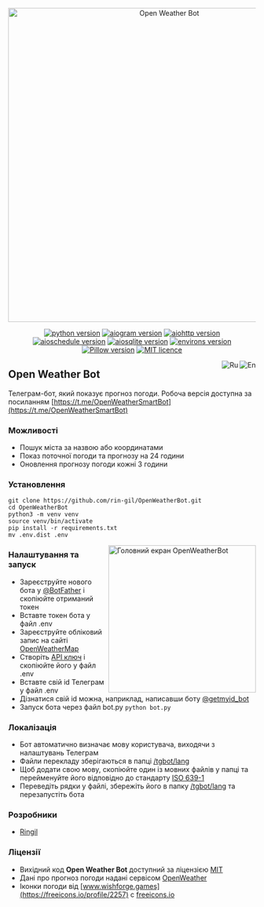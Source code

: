 <p align="center">
    <img src="https://repository-images.githubusercontent.com/559574279/ac1f8317-c07c-4c0f-a4e4-c49ae01237cd" alt="Open Weather Bot" width="640">
</p>

<p align="center">
    <a href="https://www.python.org/downloads/release/python-3108/"><img src="https://img.shields.io/badge/python-v3.10-informational" alt="python version"></a>
    <a href="https://pypi.org/project/aiogram/2.22.1/"><img src="https://img.shields.io/badge/aiogram-2.22.1-informational" alt="aiogram version"></a>
    <a href="https://pypi.org/project/aiohttp/3.8.1/"><img src="https://img.shields.io/badge/aiohttp-3.8.1-informational" alt="aiohttp version"></a>
    <a href="https://pypi.org/project/aioschedule/0.5.2/"><img src="https://img.shields.io/badge/aioschedule-0.5.2-informational" alt="aioschedule version"></a>
    <a href="https://pypi.org/project/aiosqlite/0.17.0/"><img src="https://img.shields.io/badge/aiosqlite-0.17.0-informational" alt="aiosqlite version"></a>
    <a href="https://pypi.org/project/environs/9.5.0/"><img src="https://img.shields.io/badge/environs-v9.5.0-informational" alt="environs version"></a>
    <a href="https://pypi.org/project/Pillow/9.3.0/"><img src="https://img.shields.io/badge/Pillow-v9.3.0-informational" alt="Pillow version"></a>
    <a href="https://github.com/rin-gil/OpenWeatherBot/blob/master/LICENCE"><img src="https://img.shields.io/badge/licence-MIT-success" alt="MIT licence"></a>
</p>

<p align="right">
    <a href="https://github.com/rin-gil/OpenWeatherBot/blob/master/README.md">
        <img align="right" src="https://raw.githubusercontent.com/rin-gil/rin-gil/main/assets/img/icons/flags/united-kingdom_24x24.png" alt="En"></a>
    <a href="https://github.com/rin-gil/OpenWeatherBot/blob/master/README.ru.md">
        <img align="right" src="https://raw.githubusercontent.com/rin-gil/rin-gil/main/assets/img/icons/flags/russia_24x24.png" alt="Ru">
    </a>
</p>

## Open Weather Bot

Телеграм-бот, який показує прогноз погоди.
Робоча версія доступна за посиланням [https://t.me/OpenWeatherSmartBot](https://t.me/OpenWeatherSmartBot)

### Можливості

* Пошук міста за назвою або координатами
* Показ поточної погоди та прогнозу на 24 години
* Оновлення прогнозу погоди кожні 3 години

### Установлення

```
git clone https://github.com/rin-gil/OpenWeatherBot.git
cd OpenWeatherBot
python3 -m venv venv
source venv/bin/activate
pip install -r requirements.txt
mv .env.dist .env
```

<img align="right" width="300" src="https://raw.githubusercontent.com/rin-gil/rin-gil/main/assets/img/projects/OpenWeatherBot/screenshot_ua.png" alt="Головний екран OpenWeatherBot">

### Налаштування та запуск

* Зареєструйте нового бота у [@BotFather](https://t.me/BotFather) і скопіюйте отриманий токен
* Вставте токен бота у файл .env
* Зареєструйте обліковий запис на сайті [OpenWeatherMap](https://home.openweathermap.org/users/sign_in)
* Створіть [API ключ](https://home.openweathermap.org/api_keys) і скопіюйте його у файл .env
* Вставте свій id Телеграм у файл .env
* Дізнатися свій id можна, наприклад, написавши боту [@getmyid_bot](https://t.me/getmyid_bot)
* Запуск бота через файл bot.py `python bot.py`

### Локалізація

* Бот автоматично визначає мову користувача, виходячи з налаштувань Телеграм
* Файли перекладу зберігаються в папці [/tgbot/lang](https://github.com/rin-gil/OpenWeatherBot/tree/master/tgbot/lang)
* Щоб додати свою мову, скопіюйте один із мовних файлів у папці та перейменуйте його відповідно до стандарту [ISO 639-1](https://en.wikipedia.org/wiki/List_of_ISO_639-1_codes)
* Переведіть рядки у файлі, збережіть його в папку [/tgbot/lang](https://github.com/rin-gil/OpenWeatherBot/tree/master/tgbot/lang) та перезапустіть бота

### Розробники

* [Ringil](https://github.com/rin-gil)

### Ліцензії

* Вихідний код **Open Weather Bot** доступний за ліцензією [MIT](https://github.com/rin-gil/OpenWeatherBot/blob/master/LICENCE)
* Дані про прогноз погоди надані сервісом [OpenWeather](https://openweathermap.org/)
* Іконки погоди від [www.wishforge.games](https://freeicons.io/profile/2257) c [freeicons.io](https://freeicons.io/)
